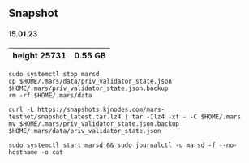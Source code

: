 ## Snapshot 
#### 15.01.23
|height 25731 | 0.55 GB
| --- | ---
```
sudo systemctl stop marsd
cp $HOME/.mars/data/priv_validator_state.json $HOME/.mars/priv_validator_state.json.backup
rm -rf $HOME/.mars/data
```

```
curl -L https://snapshots.kjnodes.com/mars-testnet/snapshot_latest.tar.lz4 | tar -Ilz4 -xf - -C $HOME/.mars
mv $HOME/.mars/priv_validator_state.json.backup $HOME/.mars/data/priv_validator_state.json
```
```
sudo systemctl start marsd && sudo journalctl -u marsd -f --no-hostname -o cat
```
